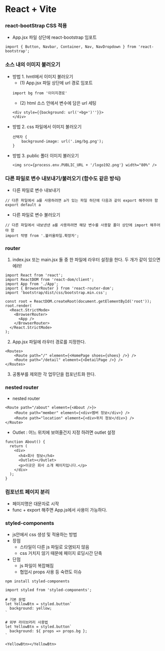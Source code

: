 # React + Vite

### react-bootStrap CSS 적용 
- App.jsx 파일 상단에 react-bootstrap 임포트 
```
import { Button, Navbar, Container, Nav, NavDropdown } from 'react-bootstrap';
```

### 소스 내의 이미지 불러오기 

- 방법 1. hmtl에서 이미지 불러오기 
    - (1) App.jsx 파일 상단에 url 경로 임포트   
    ```
    import bg from '이미지경로'
    ```
    - (2) html 소스 안에서 변수에 담은 url 세팅
    ```
    <div style={{background: url('+bg+')''}}>
    </div>
    ```
- 방법 2. css 파일에서 이미지 불러오기 
    ```
    선택자 {
        background-image: url('.img/bg.png');    
    }
    ```
- 방법 3. public 폴더 이미지 불러오기 
    ```
    <img src={process.env.PUBLIC_URL + '/logo192.png'} width="80%" />
    ```


### 다른 파일로 변수 내보내기/불러오기 (함수도 같은 방식)
- 다른 파일로 변수 내보내기 
```
// 다른 파일에서 a를 사용하려면 a가 있는 파일 하단에 다음과 같이 export 해주어야 함 
export default a
```
- 다른 파일로 변수 불러오기 
```
// 다른 파일에서 내보낸낸 a를 사용하려면 해당 변수를 사용할 폴더 상단에 import 해주어야 함 
import 작명 from '.불러올파일.확장자';
```

### router 
1. index.jsx 또는 main.jsx 둘 중 한 파일에 라우터 설정을 한다. 두 개가 같이 있으면 에러!
```
import React from 'react';
import ReactDOM from 'react-dom/client';
import App from './App';
import { BrowserRouter } from 'react-router-dom';
import 'bootstrap/dist/css/bootstrap.min.css';

const root = ReactDOM.createRoot(document.getElementById('root'));
root.render(
  <React.StrictMode>
    <BrowserRouter>
      <App />
    </BrowserRouter>
  </React.StrictMode>
);

```
2. App.jsx 파일에 라우터 경로를 지정한다. 
```
<Routes>
    <Route path="/" element={<HomePage shoes={shoes} />} />
    <Route path="/detail" element={<DetailPage />} />
</Routes>
```
3. 공통부를 제외한 각 업무단을 컴포넌트화 한다. 

### nested router
- nested router
```
<Route path="/about" element={<About />}>
    <Route path="member" element={<div>멤버 정보</div>} />
    <Route path="location" element={<div>위치 정보</div>} />
</Route>
```
- Outlet : 어느 위치에 보여줄건지 지정 하려면 outlet 설정 
```
function About() {
  return (
    <div>
      <h4>회사 정보</h4>
      <Outlet></Outlet>
      <p>이곳은 회사 소개 페이지입니다.</p>
    </div>
  );
}
```

### 컴포넌트 페이지 분리 
- 페이지명은 대문자로 시작 
- func + export 해주면 App.js에서 사용이 가능하다. 


### styled-components 
- js안에서 css 생성 및 적용하는 방법
- 장점 
  - 스타일이 다른 js 파일로 오염되지 않음 
  - css 거치지 않기 때문에 페이지 로딩시간 단축
- 단점 
  - js 파일이 복잡해짐 
  - 협업시 props 사용 등 숙련도 이슈 
```
npm install styled-components

import styled from 'styled-components';

# 기본 문법
let YellowBtn = styled.button`
  background: yellow;       
`

# 외부 라이브러리 사용법 
let YellowBtn = styled.button`
  background: ${ props => props.bg };       
`

<YellowBtn></YellowBtn>
```